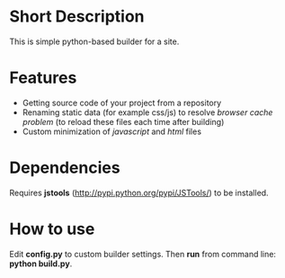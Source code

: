 # Short Description #

This is simple python-based builder for a site.


# Features #

  * Getting source code of your project from a repository
  * Renaming static data (for example css/js) to resolve _browser cache problem_ (to reload these files each time after building)
  * Custom minimization of _javascript_ and _html_ files


# Dependencies #
Requires **jstools** (http://pypi.python.org/pypi/JSTools/) to be installed.


# How to use #

Edit **config.py** to custom builder settings. Then **run** from command line: **python build.py**.